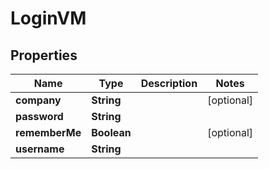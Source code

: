 
# LoginVM

## Properties
Name | Type | Description | Notes
------------ | ------------- | ------------- | -------------
**company** | **String** |  |  [optional]
**password** | **String** |  | 
**rememberMe** | **Boolean** |  |  [optional]
**username** | **String** |  | 



